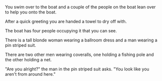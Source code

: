 You swim over to the boat and a couple of the people on the boat lean over to help you onto the boat.

After a quick greeting you are handed a towel to dry off with.

The boat has four people occupying it that you can see.

There is a tall blonde woman wearing a ballroom dress and a man wearing a pin striped suit.

There are two other men wearing coveralls, one holding a fishing pole and the other holding a net.

"Are you alright?" the man in the pin striped suit asks. "You look like you aren't from around here."
